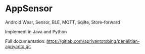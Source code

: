 # AppSensor
 Android Wear, Sensor, BLE, MQTT, Sqilte, Store-forward
 
 Implement in Java and Python

Full documentation: https://gitlab.com/apriyantotobing/penelitian-apriyanto.git

